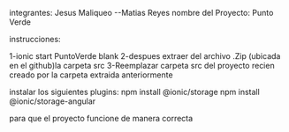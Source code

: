 integrantes: Jesus Maliqueo --Matias Reyes
nombre del Proyecto: Punto Verde

instrucciones:

1-ionic start PuntoVerde blank 2-despues extraer del archivo .Zip (ubicada en el github)la carpeta src 3-Reemplazar carpeta src del proyecto recien creado por la carpeta extraida anteriormente

instalar los siguientes plugins:
npm install @ionic/storage 
npm install @ionic/storage-angular

para que el proyecto funcione de manera correcta